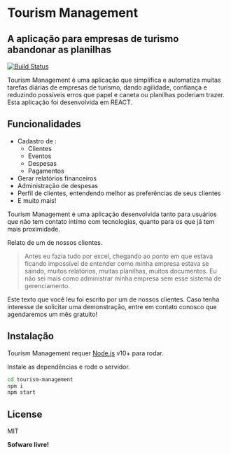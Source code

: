 # Tourism Management
## A aplicação para empresas de turismo abandonar as planilhas
[![Build Status](https://travis-ci.org/joemccann/dillinger.svg?branch=master)](https://travis-ci.org/joemccann/dillinger)

Tourism Management é uma aplicação que simplifica e automatiza muitas tarefas diárias de empresas de turismo, dando agilidade, confiança e reduzindo possíveis erros que papel e caneta ou planilhas poderiam trazer.
Esta aplicação foi desenvolvida em REACT.


## Funcionalidades

- Cadastro de :
    - Clientes
    - Eventos
    - Despesas
    - Pagamentos
- Gerar relatórios financeiros
- Administração de despesas
- Perfil de clientes, entendendo melhor as preferências de seus clientes
- E muito mais!

Tourism Management é uma aplicação desenvolvida tanto para usuários que não tem contato intímo com tecnologias, quanto para os que já tem mais proximidade.


Relato de um de nossos clientes.

> Antes eu fazia tudo por excel, chegando ao ponto
> em que estava ficando impossível de entender
> como minha empresa estava se saindo, muitos
> relatórios, muitas planilhas, muitos 
> documentos.
> Eu não sei mais como administrar minha
> empresa sem esse sistema de gerenciamento.

Este texto que você leu foi escrito por um de nossos clientes. Caso tenha interesse de solicitar
uma demonstração, entre em contato conosco que agendaremos um mês gratuito!


## Instalação

Tourism Management requer  [Node.js](https://nodejs.org/) v10+ para rodar.

Instale as dependências e rode o servidor.

```sh
cd tourism-management
npm i
npm start
```


## License

MIT

**Sofware livre!**
